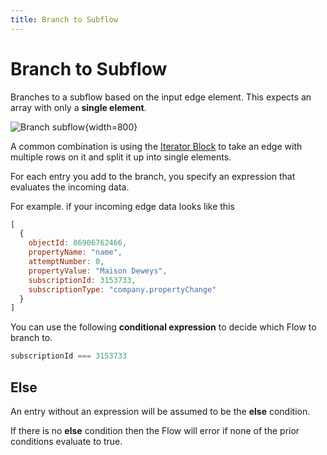 ```yaml
---
title: Branch to Subflow
---
```


# Branch to Subflow

Branches to a subflow based on the input edge element. This expects an array with only a **single element**.

![Branch subflow](/img/flows/blocks/core/branch-subflow/block-branch-subflow.png){width=800}

A common combination is using the [Iterator Block](Iterator) to
take an edge with multiple rows on it and split it up into single elements.

For each entry you add to the branch, you specify an expression that evaluates the incoming data.

For example. if your incoming edge data looks like this

```javascript
[
  {
    objectId: 86906762466,
    propertyName: "name",
    attemptNumber: 0,
    propertyValue: "Maison Deweys",
    subscriptionId: 3153733,
    subscriptionType: "company.propertyChange"
  }
]
```

You can use the following **conditional expression** to decide which Flow to branch to.

```javascript
subscriptionId === 3153733
``` 

## Else
An entry without an expression will be assumed to be the **else** condition.

If there is no **else** condition then the Flow will error if none of the prior conditions evaluate to true.
